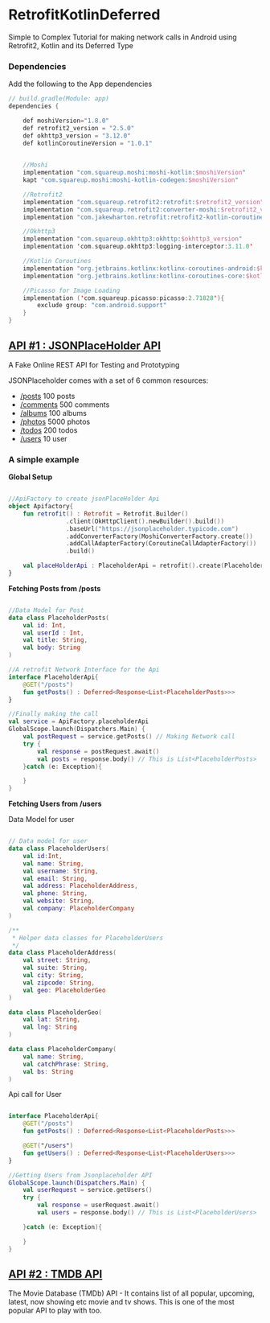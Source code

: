 # RetrofitKotlinDeferred
Simple to Complex Tutorial for making network calls in Android using Retrofit2, Kotlin and its Deferred Type

### Dependencies

Add the following to the App dependencies

```kotlin
// build.gradle(Module: app)
dependencies {

    def moshiVersion="1.8.0"
    def retrofit2_version = "2.5.0"
    def okhttp3_version = "3.12.0"
    def kotlinCoroutineVersion = "1.0.1"

     
    //Moshi
    implementation "com.squareup.moshi:moshi-kotlin:$moshiVersion"
    kapt "com.squareup.moshi:moshi-kotlin-codegen:$moshiVersion"

    //Retrofit2
    implementation "com.squareup.retrofit2:retrofit:$retrofit2_version"
    implementation "com.squareup.retrofit2:converter-moshi:$retrofit2_version"
    implementation "com.jakewharton.retrofit:retrofit2-kotlin-coroutines-adapter:0.9.2"

    //Okhttp3
    implementation "com.squareup.okhttp3:okhttp:$okhttp3_version"
    implementation 'com.squareup.okhttp3:logging-interceptor:3.11.0'

    //Kotlin Coroutines
    implementation "org.jetbrains.kotlinx:kotlinx-coroutines-android:$kotlinCoroutineVersion"
    implementation "org.jetbrains.kotlinx:kotlinx-coroutines-core:$kotlinCoroutineVersion"

    //Picasso for Image Loading
    implementation ('com.squareup.picasso:picasso:2.71828'){
        exclude group: "com.android.support"
    }
}
```

## [API #1 : JSONPlaceHolder API](https://jsonplaceholder.typicode.com ) 
A Fake Online REST API for Testing and Prototyping

JSONPlaceholder comes with a set of 6 common resources:

* [/posts](https://jsonplaceholder.typicode.com/posts)	100 posts
* [/comments](https://jsonplaceholder.typicode.com/comments)	500 comments
* [/albums](https://jsonplaceholder.typicode.com/albums)	100 albums
* [/photos](https://jsonplaceholder.typicode.com/photos)	5000 photos
* [/todos](https://jsonplaceholder.typicode.com/todos)	200 todos
* [/users](https://jsonplaceholder.typicode.com/users)	10 user



### A simple example

**Global Setup**
```kotlin

//ApiFactory to create jsonPlaceHolder Api
object Apifactory{
    fun retrofit() : Retrofit = Retrofit.Builder()
                .client(OkHttpClient().newBuilder().build())
                .baseUrl("https://jsonplaceholder.typicode.com")
                .addConverterFactory(MoshiConverterFactory.create())
                .addCallAdapterFactory(CoroutineCallAdapterFactory())
                .build()   

    val placeHolderApi : PlaceholderApi = retrofit().create(PlaceholderApi::class.java)
} 

```

**Fetching Posts from /posts**

```kotlin

//Data Model for Post
data class PlaceholderPosts(
    val id: Int,
    val userId : Int,
    val title: String,
    val body: String
)

//A retrofit Network Interface for the Api
interface PlaceholderApi{
    @GET("/posts")
    fun getPosts() : Deferred<Response<List<PlaceholderPosts>>>
}

//Finally making the call
val service = ApiFactory.placeholderApi
GlobalScope.launch(Dispatchers.Main) {
    val postRequest = service.getPosts() // Making Network call
    try {
        val response = postRequest.await()
        val posts = response.body() // This is List<PlaceholderPosts> 
    }catch (e: Exception){

    }
}
```

**Fetching Users from /users**

Data Model for user
```kotlin

// Data model for user
data class PlaceholderUsers(
    val id:Int,
    val name: String,
    val username: String,
    val email: String,
    val address: PlaceholderAddress,
    val phone: String,
    val website: String,
    val company: PlaceholderCompany
)

/**
 * Helper data classes for PlaceholderUsers
 */
data class PlaceholderAddress(
    val street: String,
    val suite: String,
    val city: String,
    val zipcode: String,
    val geo: PlaceholderGeo
)

data class PlaceholderGeo(
    val lat: String,
    val lng: String
)

data class PlaceholderCompany(
    val name: String,
    val catchPhrase: String,
    val bs: String
)

```

Api call for User

```kotlin

interface PlaceholderApi{
    @GET("/posts")
    fun getPosts() : Deferred<Response<List<PlaceholderPosts>>>

    @GET("/users")
    fun getUsers() : Deferred<Response<List<PlaceholderUsers>>>
}

//Getting Users from Jsonplaceholder API
GlobalScope.launch(Dispatchers.Main) {
    val userRequest = service.getUsers()
    try {
        val response = userRequest.await()
        val users = response.body() // This is List<PlaceholderUsers>

    }catch (e: Exception){

    }
}

```

## [API #2 : TMDB API](https://developers.themoviedb.org/3) 

The Movie Database (TMDb) API - It contains list of all popular, upcoming, latest, now showing etc movie and tv shows. This is one of the most popular API to play with too.

